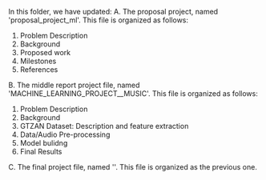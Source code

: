 In this folder, we have updated: 
A. The proposal project, named 'proposal_project_ml'. This file is organized as follows:
1. Problem Description
2. Background
3. Proposed work
4. Milestones
5. References

B. The middle report project file, named 'MACHINE_LEARNING_PROJECT__MUSIC'. This file is organized as follows:
1. Problem Description
2. Background
3. GTZAN Dataset: Description and feature extraction
4. Data/Audio Pre-processing
5. Model bulidng
6. Final Results

C. The final project file, named ''. This file is organized as the previous one.
